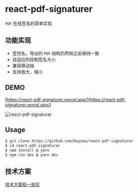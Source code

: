# react-pdf-signaturer

`PDF` 在线签名的简单实现

## 功能实现

- 签完名，导出的 `PDF` 结构仍然和之前保持一致
- 自适应的绘制签名大小
- 兼容移动端
- 支持放大，缩小

## DEMO

[https://react-pdf-signaturer.vercel.app/](https://react-pdf-signaturer.vercel.app/)

![react-pdf-signaturer](https://buynao.oss-cn-beijing.aliyuncs.com/signaturer.gif)

## Usage

```bash
$ git clone https://github.com/buynao/react-pdf-signaturer
$ cd react-pdf-signaturer
$ npm install & yarn
$ npm run dev & yarn dev
```

## 技术方案

[技术方案和一些坑](https://github.com/buynao/react-pdf-signaturer/blob/main/notes.md)
